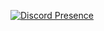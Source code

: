 
[![Discord Presence](https://lanyard.cnrad.dev/api/1333091618055655448)](https://discord.com/users/1333091618055655448)

